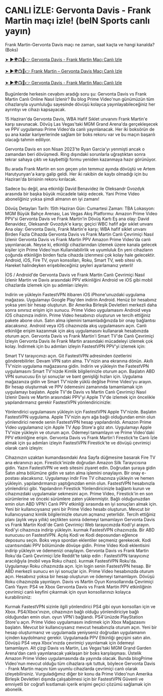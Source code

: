 # CANLI İZLE: Gervonta Davis - Frank Martin maçı izle! (beIN Sports canlı yayın)

Frank Martin-Gervonta Davis maçı ne zaman, saat kaçta ve hangi kanalda? (Boks)

[➤ ►🌍📺📱👉 Gervonta Davis - Frank Martin Maçı Canlı Izle](https://bit.ly/davis-vs-martin-live)

[➤ ►🌍📺📱👉 Frank Martin – Gervonta Davis Maçı Canlı Izle](https://bit.ly/davis-vs-martin-live)

[➤ ►🌍📺📱👉 Gervonta Davis - Frank Martin Maçı Canlı Izle](https://bit.ly/davis-vs-martin-live)

Bugünlerde herkesin cevabını aradığı soru şu: Gervonta Davis vs Frank Martin Canlı Online Nasıl İzlenir? Bu blog Prime Video'nun günümüzün tüm cihazlarıyla uyumluluğu sayesinde dövüşü kolayca yayınlayabileceğiniz her ayrıntıyı ve cihazı kapsayacak. 

15 Haziran'da Gervonta Davis, WBA Hafif Sıklet unvanını Frank Martin'e karşı savunacak. Dövüş Las Vegas'taki MGM Grand Arena'da gerçekleşecek ve PPV uygulaması Prime Video'da canlı yayınlanacak. Her iki boksörün de şu ana kadar kariyerlerinde sağlam bir boks rekoru var ve bu maçın başarılı olacağı tahmin ediliyor. 

Gervonta Davis en son Nisan 2023'te Ryan Garcia'yı yenmişti ancak o zamandan beri dövüşmedi. Ring dışındaki sorunlarla uğraştıktan sonra tekrar sahaya çıktı ve kaybettiği formu yeniden kazanmaya hazır görünüyor. 

Bu arada Frank Martin en son geçen yılın temmuz ayında dövüştü ve Artem Harutyunyan'a karşı galip geldi. Her iki rakibin de kaybı olmadığı için bu Haziran'da birisinin rekoru kırılacak. 

Sadece bu değil, ana etkinliği David Benavidez ile Oleksandr Gvozdyk arasında bir başka büyük mücadele takip edecek. Yani Prime Video aboneliğiniz yoksa şimdi almanın en iyi zamanı!

Dövüş Detayları
Tarih: 15th Haziran
Gün: Cumartesi
Zaman: TBA
Lokasyon: MGM Büyük Bahçe Arenası, Las Vegas
Akış Platformu: Amazon Prime Video PPV'si
Gervonta Davis ve Frank Martin'in Dövüş Kartı
Eş ana olay: David Benavidez, Oleksandr Gvozdyk'e karşı; geçici WBC hafif ağır sıklet unvanı
Ana olay: Gervonta Davis, Frank Martin'e karşı; WBA hafif siklet unvanı
Birden Fazla Cihazda Gervonta Davis vs Frank Martin Canlı Çevrimiçi Nasıl İzlenir
Gervonta Davis vs Frank Martin PPV Amazon Prime Video'da canlı yayınlanacak. Neyse ki, etkinliği cihazlarından izlemek üzere kanala gelecek kişiler için Prime Video'nun Kullanılabilirlik ve uyumluluk En yeni cihazların çoğunda etkinliğin birden fazla cihazda izlenmesi çok kolay hale gelecektir. Android, iOS, Fire TV, oyun konsolları, Roku, Smart TV, web sitesi vb. Hareket halindeyken erişebileceğiniz şeyleri ayarlamanız yeterli!

İOS / Android'de Gervonta Davis ve Frank Martin Canlı Çevrimiçi Nasıl İzlenir
Martin ve Davis arasındaki PPV etkinliğini Android ve iOS gibi mobil cihazlarda izlemek için şu adımları izleyin:

Indirin ve yükleyin FastestVPN itibaren iOS iPhone'unuzdaki uygulama mağazası. 
Uygulamayı Google Play'den indirin Android.
Henüz bir hesabınız yoksa yeni bir hesap oluşturun.
Bir Amerika Birleşik Devletleri merkezli daha sonra sınırsız erişim için sunucu.
Prime Video uygulamasını Android veya iOS cihazınıza indirin. 
Prime Video hesabınızı oluşturun ve tercih ettiğiniz pakete abone olun.
Satın alma işlemini tamamladığınızda bir onay bağlantısı alacaksınız.
Android veya iOS cihazınızda akış uygulamasını açın.
Canlı etkinliğe erişim kazanmak için akış uygulamasını kullanarak hesabınızda oturum açın.
Gervonta Davis vs Frank Martin'i Smart TV'de Canlı Çevrimiçi İzleyin
Gervonta Davis ile Frank Martin arasındaki mücadeleyi izlemek çok kolay. İndirmek için bu adımları izleyin FastestVPN PPV'yi izlemek için:

Smart TV tarayıcınızı açın. 
Git FastestVPN adresinden özetlerini gönderebilirler.
Devam VPN satın alma.
TV'nizin ana ekranına dönün. 
Akıllı TV'nizin uygulama mağazasına gidin.
Indirin ve yükleyin the FastestVPN uygulamasını Smart TV'nizde
Kimlik bilgilerinizle oturum açın. 
Başlatın ABD VPN sunucusu En iyi sonuçlar ve bant genişliği hızları için.
Uygulama mağazanıza gidin ve Smart TV'nizde yüklü değilse Prime Video'yu arayın.
Bir hesap oluşturmak ve PPV ödemesini zamanında tamamlamak için uygulamayı başlatın.
Apple TV'de Davis vs Martin Canlı Çevrimiçi Nasıl İzlenir
Davis ve Martin arasındaki PPV'yi Apple TV'de izlemek için öncelikle yapılandırmanız gerekir FastestVPN yönlendiricinizle: 

Yönlendirici uygulamasını yükleyin için FastestVPN Apple TV'nizde.
Başlatın FastestVPN uygulama.
Apple TV'nizin aynı ağa bağlı olduğundan emin olun yönlendirici nerede senin FastestVPN hesap yapılandırıldı.
Amazon Prime Video uygulamanız için Apple TV App Store'a göz atın.
Uygulamayı Apple TV'nize yükleyin ve oturum açın.
Ödemeyi tamamlayın ve Prime Video'daki PPV etkinliğine erişin.
Gervonta Davis vs Frank Martin'i Firestick'te Canlı İzle
almak için şu adımları izleyin FastestVPN Firestick'te ve dövüşü çevrimiçi olarak canlı izleyin:

Cihazınızın uzaktan kumandasındaki Ana Sayfa düğmesine basarak Fire TV ana ekranınızı açın.
Firestick'inizde doğrudan Amazon Silk Tarayıcısına gidin.
Yazın FastestVPN ve web sitesini ziyaret edin.
Doğrudan şuraya gidin Satın alma bölümüne gidin ve satın alma işlemini onaylayın. 
Bir onay e-postası alacaksınız. 
Uygulamayı indir Fire TV cihazınıza yükleyin ve hemen yükleyin.
yapılandırmanızı yaptığınızdan emin olun. FastestVPN hesabınızla yönlendirici gibi.
Yapılandırın Firestick Yönlendiricinizle bağlantı kurun ve cihazınızdaki uygulamalar sekmesini açın.
Prime Video, Firestick'in en son sürümlerine ve önceki sürümlere zaten yüklenmiştir.
Bağlı olduğunuzdan emin olun ABD VPN'i Canlı PPV etkinliği sırasında en iyi sonuçları almak için.
Yeni bir kullanıcıysanız yeni bir Prime Video hesabı oluşturun. 
Mevcut bir kullanıcıysanız kimlik bilgilerinizle oturum açmanız yeterlidir. 
Tercih ettiğiniz planı (aylık veya yıllık) seçtikten sonra ödemeyi tamamlayın
Gervonta Davis vs Frank Martin Kodi'de Canlı Çevrimiçi
Web tarayıcınızda Kodi'yi arayın.
Kodi'yi cihazınıza indirip yükleyin.
kurmak FastestVPN cihazınızda.
Bir ABD sunucusu on FastestVPN.
Açılış Kodi ve Kodi deposundan eğlence deposunu seçin. 
Boks veya spordan eklentiler seçmeniz gerekecek.
Kodi uzantısındaki PPV bölümünde dövüşe gidin.
Prime Video Kodi eklentisini indirip yükleyin ve ödemenizi onaylayın.
Gervonta Davis vs Frank Martin Roku'da Canlı Çevrimiçi İzle
Reddit'te takip edin : FastestVPN tarayıcınız aracılığıyla (mobil veya Roku cihazı).
kurmak FastestVPN Roku'da. 
Uygulamayı Roku cihazınızda açın.
Için login senin FastestVPN hesap. 
Bir ABD merkezli sunucu en iyi sonuçlar için.
Prime Video hesabınızda oturum açın. 
Hesabınız yoksa bir hesap oluşturun ve ödemeyi tamamlayın. 
Dövüşü Roku cihazınızda yayınlayın.
Davis vs Martin Oyun Konsollarında Çevrimiçi Canlı Yayın: PS4 ve Xbox
Gervonta Davis vs Frank Martin PPV etkinliğinin çevrimiçi canlı keyfini çıkarmak için oyun konsollarınızı kolayca kurabilirsiniz:

Kurmak FastestVPN sizinle ilgili yönlendirici PS4 gibi oyun konsolları için ve Xbox.
PS4/Xbox'ınızın, cihazınızın bağlı olduğu yönlendiriciye bağlı olduğundan emin olun. oyun VPN'i bağlandı.
PS4'ünüzde PlayStation Store'u açın. 
Prime Video uygulamasını indirmek için Xbox Mağazasını başlatın.
Mevcut bir kullanıcıysanız mevcut hesabınızla oturum açın.
Yeni bir hesap oluşturmanız ve uygulamada yeniyseniz doğrudan uygulamanın içinden kaydolmanız gerekir.
Uygulamada PPV Etkinliği geçişini satın alın.
Dövüşü PS4 veya Xbox'ınızda çevrimiçi yayınlamak için ödemeyi tamamlayın.
Alt çizgi
Davis vs Martin, Las Vegas'taki MGM Grand Garden Arena'dan canlı yayınlanacak yaklaşan bir boks karşılaşması. Üstelik Amazon Prime Video uygulamasında da yayında olacak. Bunda blogPrime Video'nun mevcut olduğu tüm cihazlara ışık tuttuk, böylece Gervonta Davis - Frank Martin maçını tüm uyumlu cihazlarda çevrimiçi canlı olarak izleyebilirsiniz. Vurguladığımız diğer bir konu da Prime Video'nun Amerika Birleşik Devletleri dışında çalışabilmesi için bir FastestVPN Güvenli ve emniyetli bir coğrafi kısıtlamalı içerik erişimi geçici çözümü sağlamak için abonelik.
